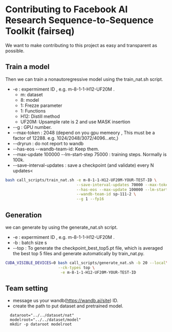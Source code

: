 # Contributing to Facebook AI Research Sequence-to-Sequence Toolkit (fairseq)
We want to make contributing to this project as easy and transparent as
possible.

## Train a model

Then we can train a nonautoregressive model using the train_nat.sh script.
* -e : expermiment ID , e.g. m-8-1-1-H12-UF20M . 
  * m: dataset
  * 8: model
  * 1: Frezze parameter
  * 1: Functions 
  * H12: Distill method
  * UF20M: Upsample rate is 2 and use MASK insertion
* --g : GPU number.
* --max-token : 2048 (depend on you gpu memeory , This must be a factor of 12288. e.g. 1024/2048/3072/4096...etc,) 
* --dryrun : do not report to wandb
* --has-eos --wandb-team-id: Keep them.
* --max-update 100000 --lm-start-step 75000 : training steps. Normally is 100k.
* --save-interval-updates : save a checkpoint (and validate) every N updates<




```bash
bash call_scripts/train_nat.sh -e m-8-1-1-H12-UF20M-YOUR-TEST-ID \
                               --save-interval-updates 70000 --max-tokens 2048 \
                               --has-eos --max-update 100000 --lm-start-step 75000 \
                               --wandb-team-id sp-111-2 \
                               --g 1 --fp16
```


## Generation
we can generate by using the generate_nat.sh script.
* -e : expermiment ID , e.g. m-8-1-1-H12-UF20M . 
* -b : batch size s
* --top : To generate the checkpoint_best_top5.pt file, which is averaged the best top 5 files and generate automatically by train_nat.py. 

```bash
CUDA_VISIBLE_DEVICES=0 bash call_scripts/generate_nat.sh -b 20 --local\
                       --ck-types top \
                        -e m-8-1-1-H12-UF20M-YOUR-TEST-ID 
```


## Team setting
* message us your wandb(https://wandb.ai/site) ID.<br>
* create the path to put dataset and pretrained model.
```
  dataroot="../../dataset/nat"
  modelroot="../../dataset/model"
  mkdir -p dataroot modelroot
```
